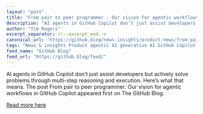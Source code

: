 ```yaml
---
layout: "post"
title: "From pair to peer programmer - Our vision for agentic workflows in GitHub Copilot"
description: "AI agents in GitHub Copilot don’t just assist developers but actively solve problems through multi-s..."
author: "Tim Rogers"
excerpt_separator: <!--excerpt_end-->
canonical_url: "https://github.blog/news-insights/product-news/from-pair-to-peer-programmer-our-vision-for-agentic-workflows-in-github-copilot/"
tags: "News & insights Product agentic AI generative AI GitHub Copilot GitHub"
feed_name: "GitHub Blog"
feed_url: "https://github.blog/feed/"
---
```


AI agents in GitHub Copilot don’t just assist developers but actively solve problems through multi-step reasoning and execution. Here’s what that means.<!--excerpt_end-->
The post From pair to peer programmer: Our vision for agentic workflows in GitHub Copilot appeared first on The GitHub Blog.

[Read more here](https://github.blog/news-insights/product-news/from-pair-to-peer-programmer-our-vision-for-agentic-workflows-in-github-copilot/)
